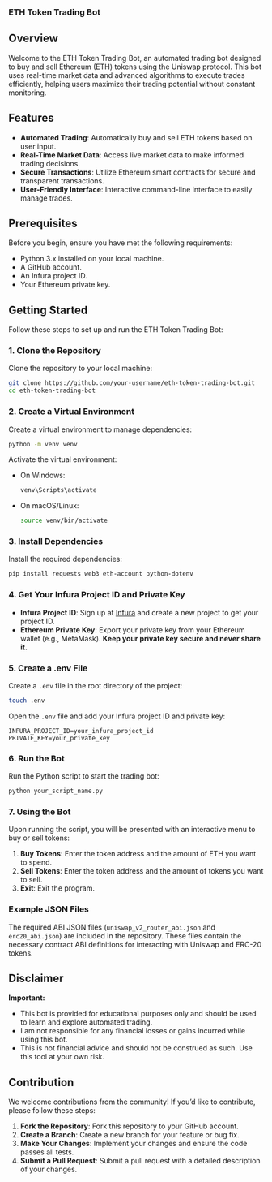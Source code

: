 ### ETH Token Trading Bot

## Overview

Welcome to the ETH Token Trading Bot, an automated trading bot designed to buy and sell Ethereum (ETH) tokens using the Uniswap protocol. This bot uses real-time market data and advanced algorithms to execute trades efficiently, helping users maximize their trading potential without constant monitoring.

## Features

- **Automated Trading**: Automatically buy and sell ETH tokens based on user input.
- **Real-Time Market Data**: Access live market data to make informed trading decisions.
- **Secure Transactions**: Utilize Ethereum smart contracts for secure and transparent transactions.
- **User-Friendly Interface**: Interactive command-line interface to easily manage trades.

## Prerequisites

Before you begin, ensure you have met the following requirements:

- Python 3.x installed on your local machine.
- A GitHub account.
- An Infura project ID.
- Your Ethereum private key.

## Getting Started

Follow these steps to set up and run the ETH Token Trading Bot:

### 1. Clone the Repository

Clone the repository to your local machine:

```sh
git clone https://github.com/your-username/eth-token-trading-bot.git
cd eth-token-trading-bot
```

### 2. Create a Virtual Environment

Create a virtual environment to manage dependencies:

```sh
python -m venv venv
```

Activate the virtual environment:

- On Windows:
  ```sh
  venv\Scripts\activate
  ```
- On macOS/Linux:
  ```sh
  source venv/bin/activate
  ```

### 3. Install Dependencies

Install the required dependencies:

```sh
pip install requests web3 eth-account python-dotenv
```

### 4. Get Your Infura Project ID and Private Key

- **Infura Project ID**: Sign up at [Infura](https://infura.io/) and create a new project to get your project ID.
- **Ethereum Private Key**: Export your private key from your Ethereum wallet (e.g., MetaMask). **Keep your private key secure and never share it.**

### 5. Create a .env File

Create a `.env` file in the root directory of the project:

```sh
touch .env
```

Open the `.env` file and add your Infura project ID and private key:

```
INFURA_PROJECT_ID=your_infura_project_id
PRIVATE_KEY=your_private_key
```

### 6. Run the Bot

Run the Python script to start the trading bot:

```sh
python your_script_name.py
```

### 7. Using the Bot

Upon running the script, you will be presented with an interactive menu to buy or sell tokens:

1. **Buy Tokens**: Enter the token address and the amount of ETH you want to spend.
2. **Sell Tokens**: Enter the token address and the amount of tokens you want to sell.
3. **Exit**: Exit the program.

### Example JSON Files

The required ABI JSON files (`uniswap_v2_router_abi.json` and `erc20_abi.json`) are included in the repository. These files contain the necessary contract ABI definitions for interacting with Uniswap and ERC-20 tokens.

## Disclaimer

**Important:**

- This bot is provided for educational purposes only and should be used to learn and explore automated trading.
- I am not responsible for any financial losses or gains incurred while using this bot.
- This is not financial advice and should not be construed as such. Use this tool at your own risk.

## Contribution

We welcome contributions from the community! If you’d like to contribute, please follow these steps:

1. **Fork the Repository**: Fork this repository to your GitHub account.
2. **Create a Branch**: Create a new branch for your feature or bug fix.
3. **Make Your Changes**: Implement your changes and ensure the code passes all tests.
4. **Submit a Pull Request**: Submit a pull request with a detailed description of your changes.
